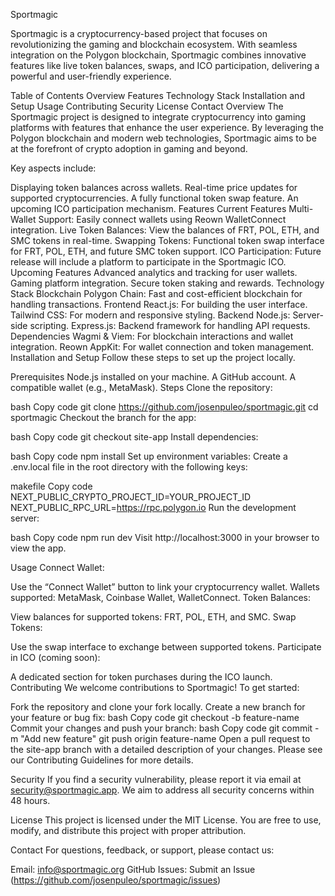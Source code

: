 Sportmagic

Sportmagic is a cryptocurrency-based project that focuses on revolutionizing the gaming and blockchain ecosystem. With seamless integration on the Polygon blockchain, Sportmagic combines innovative features like live token balances, swaps, and ICO participation, delivering a powerful and user-friendly experience.

Table of Contents
Overview
Features
Technology Stack
Installation and Setup
Usage
Contributing
Security
License
Contact
Overview
The Sportmagic project is designed to integrate cryptocurrency into gaming platforms with features that enhance the user experience. By leveraging the Polygon blockchain and modern web technologies, Sportmagic aims to be at the forefront of crypto adoption in gaming and beyond.

Key aspects include:

Displaying token balances across wallets.
Real-time price updates for supported cryptocurrencies.
A fully functional token swap feature.
An upcoming ICO participation mechanism.
Features
Current Features
Multi-Wallet Support: Easily connect wallets using Reown WalletConnect integration.
Live Token Balances: View the balances of FRT, POL, ETH, and SMC tokens in real-time.
Swapping Tokens: Functional token swap interface for FRT, POL, ETH, and future SMC token support.
ICO Participation: Future release will include a platform to participate in the Sportmagic ICO.
Upcoming Features
Advanced analytics and tracking for user wallets.
Gaming platform integration.
Secure token staking and rewards.
Technology Stack
Blockchain
Polygon Chain: Fast and cost-efficient blockchain for handling transactions.
Frontend
React.js: For building the user interface.
Tailwind CSS: For modern and responsive styling.
Backend
Node.js: Server-side scripting.
Express.js: Backend framework for handling API requests.
Dependencies
Wagmi & Viem: For blockchain interactions and wallet integration.
Reown AppKit: For wallet connection and token management.
Installation and Setup
Follow these steps to set up the project locally.

Prerequisites
Node.js installed on your machine.
A GitHub account.
A compatible wallet (e.g., MetaMask).
Steps
Clone the repository:

bash
Copy code
git clone https://github.com/josenpuleo/sportmagic.git
cd sportmagic
Checkout the branch for the app:

bash
Copy code
git checkout site-app
Install dependencies:

bash
Copy code
npm install
Set up environment variables: Create a .env.local file in the root directory with the following keys:

makefile
Copy code
NEXT_PUBLIC_CRYPTO_PROJECT_ID=YOUR_PROJECT_ID
NEXT_PUBLIC_RPC_URL=https://rpc.polygon.io
Run the development server:

bash
Copy code
npm run dev
Visit http://localhost:3000 in your browser to view the app.

Usage
Connect Wallet:

Use the “Connect Wallet” button to link your cryptocurrency wallet.
Wallets supported: MetaMask, Coinbase Wallet, WalletConnect.
Token Balances:

View balances for supported tokens: FRT, POL, ETH, and SMC.
Swap Tokens:

Use the swap interface to exchange between supported tokens.
Participate in ICO (coming soon):

A dedicated section for token purchases during the ICO launch.
Contributing
We welcome contributions to Sportmagic! To get started:

Fork the repository and clone your fork locally.
Create a new branch for your feature or bug fix:
bash
Copy code
git checkout -b feature-name
Commit your changes and push your branch:
bash
Copy code
git commit -m "Add new feature"
git push origin feature-name
Open a pull request to the site-app branch with a detailed description of your changes.
Please see our Contributing Guidelines for more details.

Security
If you find a security vulnerability, please report it via email at security@sportmagic.app. We aim to address all security concerns within 48 hours.

License
This project is licensed under the MIT License. You are free to use, modify, and distribute this project with proper attribution.

Contact
For questions, feedback, or support, please contact us:

Email: info@sportmagic.org
GitHub Issues: Submit an Issue (https://github.com/josenpuleo/sportmagic/issues)
